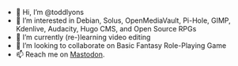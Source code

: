 - 👋 Hi, I’m @toddlyons
- 👀 I’m interested in Debian, Solus, OpenMediaVault, Pi-Hole, GIMP, Kdenlive, Audacity, Hugo CMS, and Open Source RPGs 
- 🌱 I’m currently (re-)learning video editing
- 💞️ I’m looking to collaborate on Basic Fantasy Role-Playing Game
- 📫 Reach me on [Mastodon](https://mastodon.social/@toddlyons). 

<!---
toddlyons/toddlyons is a ✨ special ✨ repository because its `README.md` (this file) appears on your GitHub profile.
You can click the Preview link to take a look at your changes.
--->
